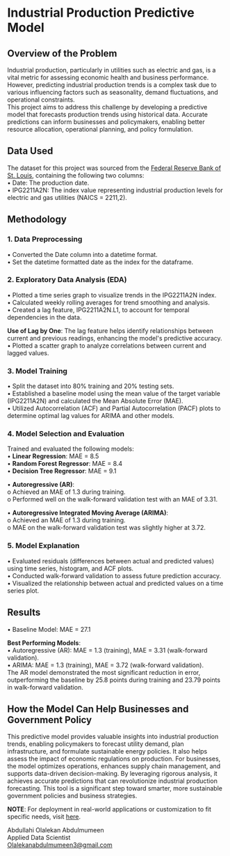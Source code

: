 # Industrial Production Predictive Model

## Overview of the Problem <br/>
Industrial production, particularly in utilities such as electric and gas, is a vital metric for assessing economic health and business performance. However, predicting industrial production trends is a complex task due to various influencing factors such as seasonality, demand fluctuations, and operational constraints. <br/>
This project aims to address this challenge by developing a predictive model that forecasts production trends using historical data. Accurate predictions can inform businesses and policymakers, enabling better resource allocation, operational planning, and policy formulation.

## Data Used <br/>
The dataset for this project was sourced from the [Federal Reserve Bank of St. Louis](https://fred.stlouisfed.org/series/IPG2211A2N), containing the following two columns: <br/>
•	Date: The production date. <br/>
•	IPG2211A2N: The index value representing industrial production levels for electric and gas utilities (NAICS = 2211,2).

## Methodology <br/>

### 1. Data Preprocessing <br/>
•  Converted the Date column into a datetime format. <br/>
•  Set the datetime formatted date as the index for the dataframe. <br/>

### 2. Exploratory Data Analysis (EDA) <br/>
•  Plotted a time series graph to visualize trends in the IPG2211A2N index. <br/>
•  Calculated weekly rolling averages for trend smoothing and analysis. <br/>
•  Created a lag feature, IPG2211A2N.L1, to account for temporal dependencies in the data.

**Use of Lag by One**: The lag feature helps identify relationships between current and previous readings, enhancing the model's predictive accuracy. <br/>
•  Plotted a scatter graph to analyze correlations between current and lagged values.

### 3. Model Training <br/>
•  Split the dataset into 80% training and 20% testing sets. <br/>
•  Established a baseline model using the mean value of the target variable (IPG2211A2N) and calculated the Mean Absolute Error (MAE). <br/>
•  Utilized Autocorrelation (ACF) and Partial Autocorrelation (PACF) plots to determine optimal lag values for ARIMA and other models.

### 4. Model Selection and Evaluation <br/>
Trained and evaluated the following models: <br/>
•	**Linear Regression**: MAE = 8.5 <br/>
•	**Random Forest Regressor**: MAE = 8.4 <br/>
•	**Decision Tree Regressor**: MAE = 9.1

•	**Autoregressive (AR)**: <br/>
o	Achieved an MAE of 1.3 during training. <br/>
o	Performed well on the walk-forward validation test with an MAE of 3.31.

•	**Autoregressive Integrated Moving Average (ARIMA)**: <br/>
o	Achieved an MAE of 1.3 during training. <br/>
o	MAE on the walk-forward validation test was slightly higher at 3.72.

### 5. Model Explanation <br/>
•  Evaluated residuals (differences between actual and predicted values) using time series, histogram, and ACF plots. <br/>
•  Conducted walk-forward validation to assess future prediction accuracy. <br/>
•  Visualized the relationship between actual and predicted values on a time series plot.

## Results <br/>
•  Baseline Model: MAE = 27.1

**Best Performing Models**: <br/>
•	Autoregressive (AR): MAE = 1.3 (training), MAE = 3.31 (walk-forward validation). <br/>
•	ARIMA: MAE = 1.3 (training), MAE = 3.72 (walk-forward validation). <br/>
The AR model demonstrated the most significant reduction in error, outperforming the baseline by 25.8 points during training and 23.79 points in walk-forward validation.

## How the Model Can Help Businesses and Government Policy <br/>
This predictive model provides valuable insights into industrial production trends, enabling policymakers to forecast utility demand, plan infrastructure, and formulate sustainable energy policies. It also helps assess the impact of economic regulations on production. For businesses, the model optimizes operations, enhances supply chain management, and supports data-driven decision-making. By leveraging rigorous analysis, it achieves accurate predictions that can revolutionize industrial production forecasting. This tool is a significant step toward smarter, more sustainable government policies and business strategies.

**NOTE**: For deployment in real-world applications or customization to fit specific needs, visit [here](https://github.com/abdulmumeen-abdullahi/Industrial-Production-Predictive-Model-File).

Abdullahi Olalekan Abdulmumeen <br/>
Applied Data Scientist <br/>
Olalekanabdulmumeen3@gmail.com
